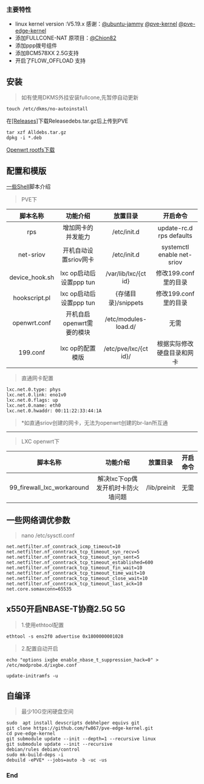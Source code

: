 ### 主要特性

- linux kernel version :V5.19.x    感谢：[@ubuntu-jammy](https://code.launchpad.net/~ubuntu-kernel/ubuntu/+source/linux/+git/jammy) [@pve-kernel](https://github.com/proxmox/pve-kernel) [@pve-edge-kernel](https://github.com/fabianishere/pve-edge-kernel)
- 添加FULLCONE-NAT    原项目：[@Chion82](https://github.com/Chion82/netfilter-full-cone-nat)
- 添加ppp拨号组件
- 添加BCM578XX 2.5G支持
- 开启了FLOW_OFFLOAD 支持

## 安装
> 如有使用DKMS外挂安装fullcone,先暂停自动更新
```
touch /etc/dkms/no-autoinstall
```

在[[Releases]](https://github.com/fw867/pve-edge-kernel/releases"[Releases]")下载Releasedebs.tar.gz后上传到PVE
```
tar xzf Alldebs.tar.gz
dpkg -i *.deb
```

[Openwrt rootfs下载](http://fw.koolcenter.com/LEDE_X64_fw867/openwrt-koolshare-router-v3.2-r19470-2f7d60f0e5-x86-64-generic-rootfs.tar.gz)

## 配置和模版
[一些Shell](https://github.com/fw867/pve-edge-kernel/releases/download/V1.0/shell.tar.gz)脚本介绍
> PVE下

| 脚本名称  |  功能介绍 |  放置目录 | 开启命令|
| :------------: | :------------: | :------------: | :------------: |
| rps  | 增加网卡的并发能力  | /etc/init.d  |update-rc.d rps defaults
| net-sriov  | 开机自动设置sriov网卡  |/etc/init.d   |systemctl enable net-sriov
| device_hook.sh  | lxc op启动后设置ppp tun  | /var/lib/lxc/{ct id}  |修改199.conf里的目录
| hookscript.pl  | lxc op启动后设置ppp tun  | {存储目录}/snippets  | 修改199.conf 里的目录
| openwrt.conf  | 开机自启openwrt需要的模块  | /etc/modules-load.d/  |无需
| 199.conf  | lxc op的配置模版  |  /etc/pve/lxc/{ct id}/ |根据实际修改硬盘目录和网卡 |

> 直通网卡配置

```
lxc.net.0.type: phys
lxc.net.0.link: eno1v0
lxc.net.0.flags: up
lxc.net.0.name: eth0
lxc.net.0.hwaddr: 00:11:22:33:44:1A
 ```   

> *如直通sriov创建的网卡，无法为openwrt创建的br-lan所互通

------------

> LXC openwrt下

| 脚本名称  |  功能介绍 |  放置目录 | 开启命令|
| :------------: | :------------: | :------------: | :------------: |
| 99_firewall_lxc_workaround  | 解决lxc下op偶发开机时卡防火墙问题  | /lib/preinit  |无需


## 一些网络调优参数
> nano /etc/sysctl.conf
```shell
net.netfilter.nf_conntrack_icmp_timeout=10
net.netfilter.nf_conntrack_tcp_timeout_syn_recv=5
net.netfilter.nf_conntrack_tcp_timeout_syn_sent=5
net.netfilter.nf_conntrack_tcp_timeout_established=600
net.netfilter.nf_conntrack_tcp_timeout_fin_wait=10
net.netfilter.nf_conntrack_tcp_timeout_time_wait=10
net.netfilter.nf_conntrack_tcp_timeout_close_wait=10
net.netfilter.nf_conntrack_tcp_timeout_last_ack=10
net.core.somaxconn=65535
```
## x550开启NBASE-T协商2.5G 5G
> 1.使用ethtool配置
```shell
ethtool -s ens2f0 advertise 0x1800000001028
```
> 2.配置自动开启
```shell
echo "options ixgbe enable_nbase_t_suppression_hack=0" > /etc/modprobe.d/ixgbe.conf

update-initramfs -u
```
## 自编译
> 最少10G空闲硬盘空间
```shell
sudo  apt install devscripts debhelper equivs git
git clone https://github.com/fw867/pve-edge-kernel.git
cd pve-edge-kernel
git submodule update --init --depth=1 --recursive linux
git submodule update --init --recursive
debian/rules debian/control
sudo mk-build-deps -i
debuild -ePVE* --jobs=auto -b -uc -us
```


### End
